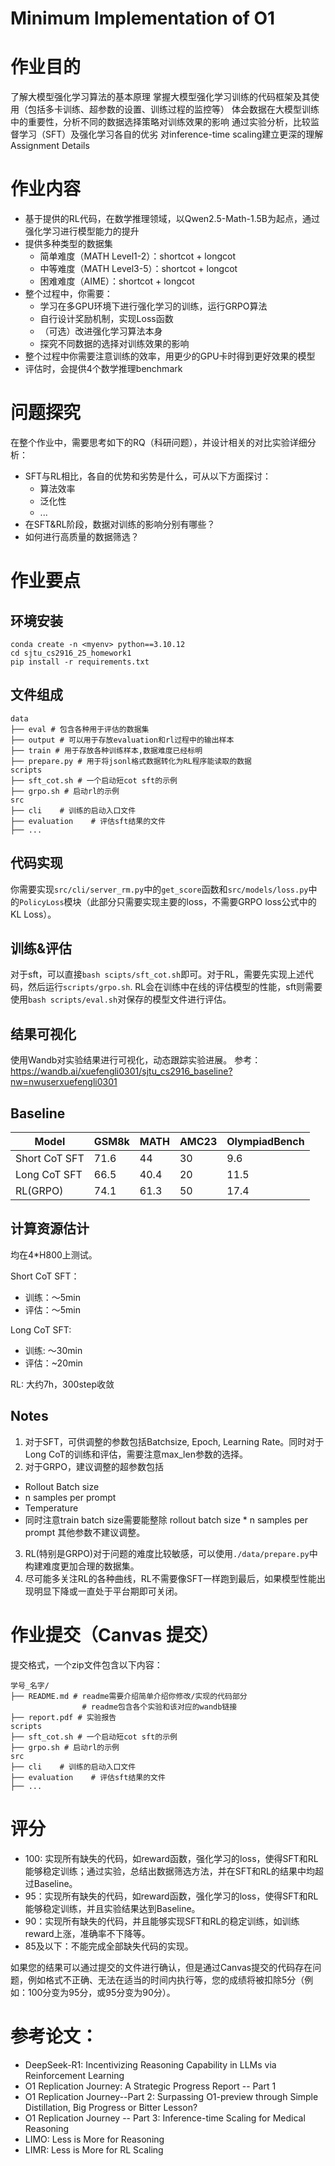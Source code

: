 # Minimum Implementation of O1
# 作业目的
了解大模型强化学习算法的基本原理
掌握大模型强化学习训练的代码框架及其使用（包括多卡训练、超参数的设置、训练过程的监控等）
体会数据在大模型训练中的重要性，分析不同的数据选择策略对训练效果的影响
通过实验分析，比较监督学习（SFT）及强化学习各自的优劣
对inference-time scaling建立更深的理解Assignment Details

# 作业内容
- 基于提供的RL代码，在数学推理领域，以Qwen2.5-Math-1.5B为起点，通过强化学习进行模型能力的提升
- 提供多种类型的数据集
  - 简单难度（MATH Level1-2）：shortcot + longcot
  - 中等难度（MATH Level3-5）：shortcot + longcot
  - 困难难度（AIME）：shortcot + longcot
- 整个过程中，你需要：
  - 学习在多GPU环境下进行强化学习的训练，运行GRPO算法
  - 自行设计奖励机制，实现Loss函数
  - （可选）改进强化学习算法本身
  - 探究不同数据的选择对训练效果的影响
- 整个过程中你需要注意训练的效率，用更少的GPU卡时得到更好效果的模型
- 评估时，会提供4个数学推理benchmark

# 问题探究
在整个作业中，需要思考如下的RQ（科研问题），并设计相关的对比实验详细分析：
- SFT与RL相比，各自的优势和劣势是什么，可从以下方面探讨：
  - 算法效率
  - 泛化性
  - ...
- 在SFT&RL阶段，数据对训练的影响分别有哪些？
- 如何进行高质量的数据筛选？
# 作业要点
## 环境安装
```
conda create -n <myenv> python==3.10.12
cd sjtu_cs2916_25_homework1
pip install -r requirements.txt
```
## 文件组成
```
data
├── eval # 包含各种用于评估的数据集
├── output # 可以用于存放evaluation和rl过程中的输出样本
├── train # 用于存放各种训练样本,数据难度已经标明
├── prepare.py # 用于将jsonl格式数据转化为RL程序能读取的数据
scripts
├── sft_cot.sh # 一个启动短cot sft的示例
├── grpo.sh # 启动rl的示例
src    
├── cli    # 训练的启动入口文件
├── evaluation    # 评估sft结果的文件
├── ...
```
## 代码实现
你需要实现`src/cli/server_rm.py`中的`get_score`函数和`src/models/loss.py`中的`PolicyLoss`模块（此部分只需要实现主要的loss，不需要GRPO loss公式中的KL Loss）。
## 训练&评估
对于sft，可以直接`bash scipts/sft_cot.sh`即可。对于RL，需要先实现上述代码，然后运行`scripts/grpo.sh`.
RL会在训练中在线的评估模型的性能，sft则需要使用`bash scripts/eval.sh`对保存的模型文件进行评估。
## 结果可视化
使用Wandb对实验结果进行可视化，动态跟踪实验进展。
参考：https://wandb.ai/xuefengli0301/sjtu_cs2916_baseline?nw=nwuserxuefengli0301
## Baseline

| Model          | GSM8k | MATH | AMC23 | OlympiadBench |
|----------------|-------|------|-------|---------------|
| Short CoT SFT  | 71.6  | 44   | 30    | 9.6           |
| Long CoT SFT   | 66.5  | 40.4 | 20    | 11.5          |
| RL(GRPO)       | 74.1  | 61.3 | 50    | 17.4          |

## 计算资源估计
均在4*H800上测试。

Short CoT SFT：
- 训练：～5min
- 评估：～5min

Long CoT SFT:
- 训练: ～30min
- 评估：~20min

RL: 大约7h，300step收敛

## Notes
1. 对于SFT，可供调整的参数包括Batchsize, Epoch, Learning Rate。同时对于Long CoT的训练和评估，需要注意max_len参数的选择。
2. 对于GRPO，建议调整的超参数包括
- Rollout Batch size
- n samples per prompt
- Temperature
- 同时注意train batch size需要能整除 rollout batch size * n samples per prompt 其他参数不建议调整。
3. RL(特别是GRPO)对于问题的难度比较敏感，可以使用`./data/prepare.py`中构建难度更加合理的数据集。
4. 尽可能多关注RL的各种曲线，RL不需要像SFT一样跑到最后，如果模型性能出现明显下降或一直处于平台期即可关闭。


# 作业提交（Canvas 提交）
提交格式，一个zip文件包含以下内容：
```
学号_名字/
├── README.md # readme需要介绍简单介绍你修改/实现的代码部分
                # readme包含各个实验和该对应的wandb链接
├── report.pdf # 实验报告
scripts
├── sft_cot.sh # 一个启动短cot sft的示例
├── grpo.sh # 启动rl的示例
src    
├── cli    # 训练的启动入口文件
├── evaluation    # 评估sft结果的文件
├── ...
```

# 评分
- 100: 实现所有缺失的代码，如reward函数，强化学习的loss，使得SFT和RL能够稳定训练；通过实验，总结出数据筛选方法，并在SFT和RL的结果中均超过Baseline。
- 95：实现所有缺失的代码，如reward函数，强化学习的loss，使得SFT和RL能够稳定训练，并且实验结果达到Baseline。
- 90：实现所有缺失的代码，并且能够实现SFT和RL的稳定训练，如训练reward上涨，准确率不下降等。
- 85及以下：不能完成全部缺失代码的实现。

如果您的结果可以通过提交的文件进行确认，但是通过Canvas提交的代码存在问题，例如格式不正确、无法在适当的时间内执行等，您的成绩将被扣除5分（例如：100分变为95分，或95分变为90分）。


# 参考论文：
- DeepSeek-R1: Incentivizing Reasoning Capability in LLMs via Reinforcement Learning
- O1 Replication Journey: A Strategic Progress Report -- Part 1
- O1 Replication Journey--Part 2: Surpassing O1-preview through Simple Distillation, Big Progress or Bitter Lesson?
- O1 Replication Journey -- Part 3: Inference-time Scaling for Medical Reasoning
- LIMO: Less is More for Reasoning
- LIMR: Less is More for RL Scaling
